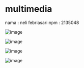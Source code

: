# multimedia

nama : neli febriasari
npm : 2135048

![image](https://user-images.githubusercontent.com/114061632/191454439-9ebd3dce-7665-46ad-924d-1022798f7028.png)

![image](https://user-images.githubusercontent.com/114061632/191454487-b18bb3f6-5bb2-40bc-b8bb-00bf1c190252.png)

![image](https://user-images.githubusercontent.com/114061632/191454530-c02d88eb-f340-45ff-9a4d-9b76037c867b.png)

![image](https://user-images.githubusercontent.com/114061632/191454574-e8d949b8-dce4-4569-97e8-e37b96872e36.png)
